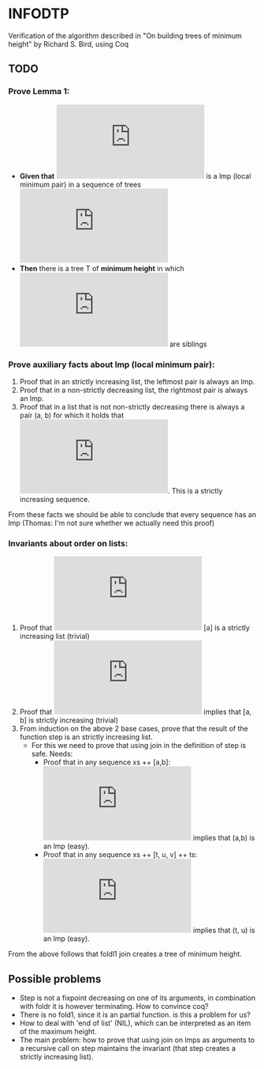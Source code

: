INFODTP
=======

Verification of the algorithm described in "On building trees of minimum height" by Richard S. Bird, using Coq

TODO
----

### Prove Lemma 1:

* **Given that** ![pair](http://latex.codecogs.com/svg.latex?%28t_%7Bi%7D%2C%20t_%7Bi&plus;1%7D%29)
  is a lmp (local minimum pair) in a sequence of trees
  ![bounds](http://latex.codecogs.com/svg.latex?h_%7Bi%7D%20%3A%20%281%20%5Cleq%20i%20%5Cleq%20N%29)
* **Then** there is a tree T of **minimum height** in which
  ![pair](http://latex.codecogs.com/svg.latex?%28t_%7Bi%7D%2C%20t_%7Bi&plus;1%7D%29) are siblings

### Prove auxiliary facts about lmp (local minimum pair):

1. Proof that in an strictly increasing list, the leftmost pair is always an lmp.
2. Proof that in a non-strictly decreasing list, the rightmost pair is always an lmp.
3. Proof that in a list that is not non-strictly decreasing there is always a pair (a, b)
   for which it holds that ![alessb](http://latex.codecogs.com/svg.latex?a%3Cb).
   This is a strictly increasing sequence.

From these facts we should be able to conclude that every sequence has an lmp
(Thomas: I'm not sure whether we actually need this proof)

### Invariants about order on lists:

1. Proof that ![FAa](http://latex.codecogs.com/svg.latex?%5Cforall%7Ba%7D) [a] is a
   strictly increasing list (trivial)
2. Proof that ![FAaaltb](http://latex.codecogs.com/svg.latex?%5Cforall%7Ba%7D%20%3A%20a%20%3C%20b)
   implies that [a, b] is strictly increasing (trivial)
3. From induction on the above 2 base cases, prove that the result of the function step is
   an strictly increasing list.
     * For this we need to prove that using join in the definition of step is safe. Needs:
       - Proof that in any sequence xs ++ [a,b]:
         ![ageb](http://latex.codecogs.com/svg.latex?a%20%5Cgeq%20b) implies that (a,b) is an lmp (easy).
       - Proof that in any sequence xs ++ [t, u, v] ++ ts:
         ![vgttgequ](http://latex.codecogs.com/svg.latex?v%20%3E%20t%20%5Cgeq%20u)
         implies that (t, u) is an lmp (easy).

From the above follows that foldl1 join creates a tree of minimum height.


Possible problems
-----------------

* Step is not a fixpoint decreasing on one of its arguments, in combination with foldr it is
  however terminating. How to convince coq?
* There is no fold1, since it is an partial function. is this a problem for us?
* How to deal with 'end of list' (NIL), which can be interpreted as an item of the maximum height.
* The main problem: how to prove that using join on lmps as arguments to a recursive call on step
  maintains the invariant (that step creates a strictly increasing list).

